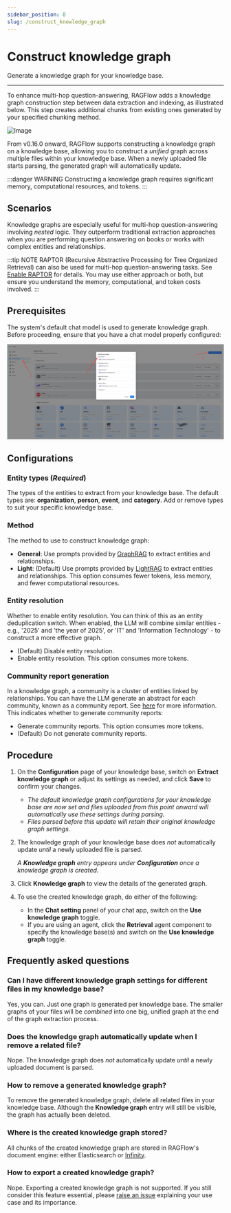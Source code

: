 ```yaml
---
sidebar_position: 8
slug: /construct_knowledge_graph
---
```


# Construct knowledge graph

Generate a knowledge graph for your knowledge base.

---

To enhance multi-hop question-answering, RAGFlow adds a knowledge graph construction step between data extraction and indexing, as illustrated below. This step creates additional chunks from existing ones generated by your specified chunking method.

![Image](https://github.com/user-attachments/assets/1ec21d8e-f255-4d65-9918-69b72dfa142b)

From v0.16.0 onward, RAGFlow supports constructing a knowledge graph on a knowledge base, allowing you to construct a *unified* graph across multiple files within your knowledge base. When a newly uploaded file starts parsing, the generated graph will automatically update.

:::danger WARNING
Constructing a knowledge graph requires significant memory, computational resources, and tokens.
:::

## Scenarios

Knowledge graphs are especially useful for multi-hop question-answering involving *nested* logic. They outperform traditional extraction approaches when you are performing question answering on books or works with complex entities and relationships.

:::tip NOTE
RAPTOR (Recursive Abstractive Processing for Tree Organized Retrieval) can also be used for multi-hop question-answering tasks. See [Enable RAPTOR](./enable_raptor.md) for details. You may use either approach or both, but ensure you understand the memory, computational, and token costs involved.
:::

## Prerequisites

The system's default chat model is used to generate knowledge graph. Before proceeding, ensure that you have a chat model properly configured:

![Set default models](https://raw.githubusercontent.com/infiniflow/ragflow-docs/main/images/set_default_models.jpg)

## Configurations

### Entity types (*Required*)

The types of the entities to extract from your knowledge base. The default types are: **organization**, **person**, **event**, and **category**. Add or remove types to suit your specific knowledge base.

### Method

The method to use to construct knowledge graph:

- **General**: Use prompts provided by [GraphRAG](https://github.com/microsoft/graphrag) to extract entities and relationships.
- **Light**: (Default) Use prompts provided by [LightRAG](https://github.com/HKUDS/LightRAG) to extract entities and relationships. This option consumes fewer tokens, less memory, and fewer computational resources.

### Entity resolution

Whether to enable entity resolution. You can think of this as an entity deduplication switch. When enabled, the LLM will combine similar entities - e.g., '2025' and 'the year of 2025', or 'IT' and 'Information Technology' - to construct a more effective graph.

- (Default) Disable entity resolution.
- Enable entity resolution. This option consumes more tokens.

### Community report generation

In a knowledge graph, a community is a cluster of entities linked by relationships. You can have the LLM generate an abstract for each community, known as a community report. See [here](https://www.microsoft.com/en-us/research/blog/graphrag-improving-global-search-via-dynamic-community-selection/) for more information. This indicates whether to generate community reports:

- Generate community reports. This option consumes more tokens.
- (Default) Do not generate community reports.

## Procedure

1. On the **Configuration** page of your knowledge base, switch on **Extract knowledge graph** or adjust its settings as needed, and click **Save** to confirm your changes.

   - *The default knowledge graph configurations for your knowledge base are now set and files uploaded from this point onward will automatically use these settings during parsing.*
   - *Files parsed before this update will retain their original knowledge graph settings.*

2. The knowledge graph of your knowledge base does *not* automatically update *until* a newly uploaded file is parsed.

   _A **Knowledge graph** entry appears under **Configuration** once a knowledge graph is created._

3. Click **Knowledge graph** to view the details of the generated graph.
4. To use the created knowledge graph, do either of the following:
   
   - In the **Chat setting** panel of your chat app, switch on the **Use knowledge graph** toggle.
   - If you are using an agent, click the **Retrieval** agent component to specify the knowledge base(s) and switch on the **Use knowledge graph** toggle.

## Frequently asked questions

### Can I have different knowledge graph settings for different files in my knowledge base?

Yes, you can. Just one graph is generated per knowledge base. The smaller graphs of your files will be *combined* into one big, unified graph at the end of the graph extraction process.

### Does the knowledge graph automatically update when I remove a related file?

Nope. The knowledge graph does *not* automatically update *until* a newly uploaded document is parsed.

### How to remove a generated knowledge graph?

To remove the generated knowledge graph, delete all related files in your knowledge base. Although the **Knowledge graph** entry will still be visible, the graph has actually been deleted.

### Where is the created knowledge graph stored?

All chunks of the created knowledge graph are stored in RAGFlow's document engine: either Elasticsearch or [Infinity](https://github.com/infiniflow/infinity).

### How to export a created knowledge graph?

Nope. Exporting a created knowledge graph is not supported. If you still consider this feature essential, please [raise an issue](https://github.com/infiniflow/ragflow/issues) explaining your use case and its importance.
